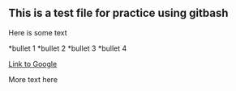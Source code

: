 ## This is a test file for practice using gitbash

Here is some text

*bullet 1
*bullet 2
*bullet 3
*bullet 4

[Link to Google](http://www.google.com)

More text here
